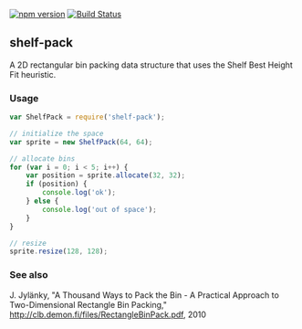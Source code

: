 [![npm version](https://badge.fury.io/js/shelf-pack.svg)](https://badge.fury.io/js/shelf-pack)
[![Build Status](https://circleci.com/gh/mapbox/shelf-pack.svg?style=svg)](https://circleci.com/gh/mapbox/shelf-pack)

## shelf-pack

A 2D rectangular bin packing data structure that uses the Shelf Best Height Fit heuristic.


### Usage

```js
var ShelfPack = require('shelf-pack');

// initialize the space
var sprite = new ShelfPack(64, 64);

// allocate bins
for (var i = 0; i < 5; i++) {
    var position = sprite.allocate(32, 32);
    if (position) {
        console.log('ok');
    } else {
        console.log('out of space');
    }
}

// resize
sprite.resize(128, 128);

```


### See also

J. Jylänky, "A Thousand Ways to Pack the Bin - A Practical
Approach to Two-Dimensional Rectangle Bin Packing,"
http://clb.demon.fi/files/RectangleBinPack.pdf, 2010
